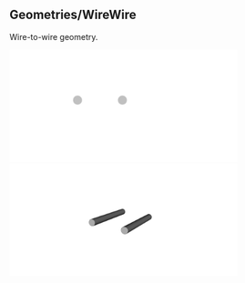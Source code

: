 ## Geometries/WireWire

Wire-to-wire geometry. 

<p float="left">
<img src="WireWire2D.png" alt="2D" width="400"/>
<img src="WireWire3D.png" alt="3D" width="400"/>
</p>
